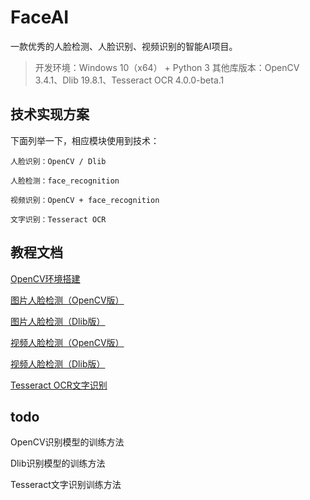 # FaceAI

一款优秀的人脸检测、人脸识别、视频识别的智能AI项目。

>开发环境：Windows 10（x64） + Python 3
>其他库版本：OpenCV 3.4.1、Dlib 19.8.1、Tesseract OCR 4.0.0-beta.1

## 技术实现方案 ##

下面列举一下，相应模块使用到技术：

	人脸识别：OpenCV / Dlib

	人脸检测：face_recognition
	
	视频识别：OpenCV + face_recognition

	文字识别：Tesseract OCR


## 教程文档 ##

[OpenCV环境搭建](doc/huanjingdajian.md)

[图片人脸检测（OpenCV版）](doc/jiance.md)

[图片人脸检测（Dlib版）](doc/jiance-dlib.md)

[视频人脸检测（OpenCV版）](doc/videojiance.md)

[视频人脸检测（Dlib版）](doc/videojiance-dlib.md)

[Tesseract OCR文字识别](doc/tesseract.md)


## todo ##
OpenCV识别模型的训练方法

Dlib识别模型的训练方法

Tesseract文字识别训练方法

